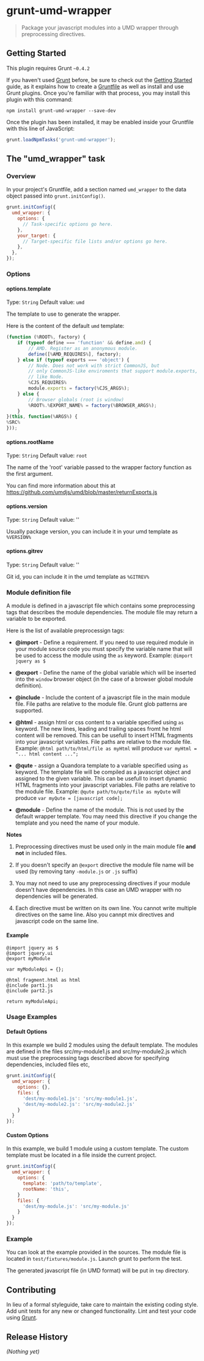 # grunt-umd-wrapper

> Package your javascript modules into a UMD wrapper through preprocessing directives. 

## Getting Started
This plugin requires Grunt `~0.4.2`

If you haven't used [Grunt](http://gruntjs.com/) before, be sure to check out the [Getting Started](http://gruntjs.com/getting-started) guide, as it explains how to create a [Gruntfile](http://gruntjs.com/sample-gruntfile) as well as install and use Grunt plugins. Once you're familiar with that process, you may install this plugin with this command:

```shell
npm install grunt-umd-wrapper --save-dev
```

Once the plugin has been installed, it may be enabled inside your Gruntfile with this line of JavaScript:

```js
grunt.loadNpmTasks('grunt-umd-wrapper');
```

## The "umd_wrapper" task

### Overview
In your project's Gruntfile, add a section named `umd_wrapper` to the data object passed into `grunt.initConfig()`.

```js
grunt.initConfig({
  umd_wrapper: {
    options: {
      // Task-specific options go here.
    },
    your_target: {
      // Target-specific file lists and/or options go here.
    },
  },
});
```

### Options

#### options.template
Type: `String`
Default value: `umd`

The template to use to generate the wrapper.

Here is the content of the default `umd` template:

```js
(function (%ROOT%, factory) {
    if (typeof define === 'function' && define.amd) {
        // AMD. Register as an anonymous module.
        define([%AMD_REQUIRES%], factory);
    } else if (typeof exports === 'object') {
        // Node. Does not work with strict CommonJS, but
        // only CommonJS-like enviroments that support module.exports,
        // like Node.
        %CJS_REQUIRES%
        module.exports = factory(%CJS_ARGS%);
    } else {
        // Browser globals (root is window)
        %ROOT%.%EXPORT_NAME% = factory(%BROWSER_ARGS%);
    }
}(this, function(%ARGS%) {
%SRC%
}));
```

#### options.rootName
Type: `String`
Default value: `root`

The name of the 'root' variable passed to the wrapper factory function as the first argument. 

You can find more information about this at https://github.com/umdjs/umd/blob/master/returnExports.js 

#### options.version
Type: `String`
Default value: ''

Usually package version, you can include it in your umd template as `%VERSION%`

#### options.gitrev
Type: `String`
Default value: ''

Git id, you can include it in the umd template as `%GITREV%`

### Module definition file
A module is defined in a javascript file which contains some preprocessing tags that describes the module dependencies. 
The module file may return a variable to be exported.

Here is the list of available preprocessign tags:

* **@import**  - Define a requirement. If you need to use required module in your module source code you must specify the variable name that will be used to access the module using the `as` keyword. 
Example: `@import jquery as $`

* **@export**  - Define the name of the global variable which will be inserted into the `window` browser object (in the case of a browser global module definition).

* **@include** - Include the content of a javascript file in the main module file. File paths are relative to the module file. Grunt glob patterns are supported. 

* **@html**    - assign html or css content to a variable specified using `as` keyword. The new lines, leading and trailing spaces fromt he html content will be removed. This can be usefull to insert HTML fragments into your javascript variables. File paths are relative to the module file. 
Example: `@html path/to/html/file as myHtml` will produce `var myHtml = "... html content ...";` 

* **@qute**    - assign a Quandora template to a variable specified using `as` keyword. The template file will be compiled as a javascript object and assigned to the given variable. This can be usefull to insert dynamic HTML fragments into your javascript variables. File paths are relative to the module file. 
Example: `@qute path/to/qute/file as myQute` will produce `var myQute = [javascript code];` 

* **@module**  - Define the name of the module. This is not used by the default wrapper template. 
You may need this directive if you change the template and you need the name of your module.


**Notes** 

1. Preprocessing directives must be used only in the main module file **and not** in included files.

2. If you doesn't specify an `@export` directive the module file name will be used (by removing tany `-module.js` or `.js` suffix)

3. You may not need to use any preprocessing directives if your module doesn't have dependencies. In this case an UMD wrapper with no dependencies will be generated.

4. Each directive must be written on its own line. You cannot write multiple directives on the same line. Also you cannpt mix directives and javascript code on the same line.

#### Example
```
@import jquery as $
@import jquery.ui
@export myModule

var myModuleApi = {};

@html fragment.html as html
@include part1.js
@include part2.js

return myModuleApi;
```

### Usage Examples

#### Default Options
In this example we build 2 modules using the default template. The modules are defined in the files src/my-module1.js and src/my-module2.js
which must use the preprocessing tags described above for specifying dependencies, included files etc,

```js
grunt.initConfig({
  umd_wrapper: {
    options: {},
    files: {
      'dest/my-module1.js': 'src/my-module1.js',
      'dest/my-module2.js': 'src/my-module2.js'
    }
  }
});
```

#### Custom Options
In this example, we build 1 module using a custom template. The custom template must be located in a file inside the current project.

```js
grunt.initConfig({
  umd_wrapper: {
    options: {
      template: 'path/to/template',
      rootName: 'this',
    }
    files: {
      'dest/my-module.js': 'src/my-module.js'
    }
  }
});
```

### Example
You can look at the example provided in the sources.
The module file is located in `test/fixtures/module.js`. 
Launch grunt to perform the test. 

The generated javascript file (in UMD format) will be put in `tmp` directory.  

## Contributing
In lieu of a formal styleguide, take care to maintain the existing coding style. Add unit tests for any new or changed functionality. Lint and test your code using [Grunt](http://gruntjs.com/).

## Release History
_(Nothing yet)_

